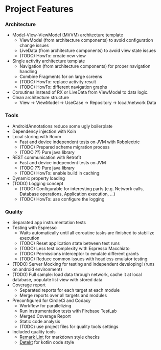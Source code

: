 # Project Features

### Architecture

*   Model-View-ViewModel (MVVM) architecture template
    *   ViewModel (from architecture components) to avoid configuration change issues
    *   LiveData (from architecture components) to avoid view state issues
    *   (TODO) HowTo: create new view
*   Single activity architecture template
    *   Navigation (from architecture components) for proper navigation handling
    *   Combine Fragments for on large screens
    *   (TODO) HowTo: replace activity result
    *   (TODO) HowTo: different navigation graphs
*   Coroutines instead of RX or LiveData from ViewModel to data logic.
*   Clean architecture structure
    *   View -> ViewModel -> UseCase -> Repository -> local/network Data

### Tools

*   AndroidAnnotations reduce some ugly boilerplate
*   Dependency injection with Koin
*   Local storing with Room
    *   Fast and device independent tests on JVM with Robolectric
    *   (TODO) Prepared scheme migration process
    *   (TODO ??) Pure java library
*   REST communication with Retrofit
    *   Fast and device independent tests on JVM
    *   (TODO ??) Pure java library
    *   (TODO) HowTo: enable build in caching
*   Dynamic property loading
*   (TODO) Logging concept
    *   (TODO) Configurable for interesting parts (e.g. Network calls, Database operations, Application execution, ...)
    *   (TODO) HowTo: use configure the logging

### Quality

*   Separated app instrumentation tests
*   Testing with Espresso
    *   Waits automatically until all coroutine tasks are finished to stabilize execution
    *   (TODO) Reset application state between test runs
    *   (TODO) Less test complexity with Espresso Macchiato
    *   (TODO) Permissions interceptor to emulate different grants
    *   (TODO) Reduce common issues with headless emulator testing
*   (TODO) Server Mocking for testing and independent developing! (runs on android environment)
*   (TODO) Full sample: load data through network, cache it at local database, populate list view with stored data
*   Coverage report
    *   Separated reports for each target at each module
    *   Merge reports over all targets and modules
*   Preconfigured for CircleCi and Codacy
    *   Workflow for parallelizing
    *   Run instrumentation tests with Firebase TestLab
    *   Merged Coverage Report
    *   Static code analysis
    *   (TODO) use project files for quality tools settings
*   Included quality tools
    *   [Remark Lint](https://github.com/remarkjs/remark-lint) for markdown style checks
    *   [Detekt](https://github.com/arturbosch/detekt) for kotlin code style
